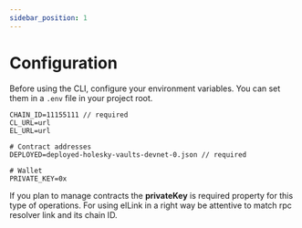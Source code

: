 ```yaml
---
sidebar_position: 1
---
```


# Configuration

Before using the CLI, configure your environment variables. You can set them in a `.env` file in your project root.

```.env
CHAIN_ID=11155111 // required
CL_URL=url
EL_URL=url

# Contract addresses
DEPLOYED=deployed-holesky-vaults-devnet-0.json // required

# Wallet
PRIVATE_KEY=0x
```

If you plan to manage contracts the **privateKey** is required property for this type of operations.
For using elLink in a right way be attentive to match rpc resolver link and its chain ID.
